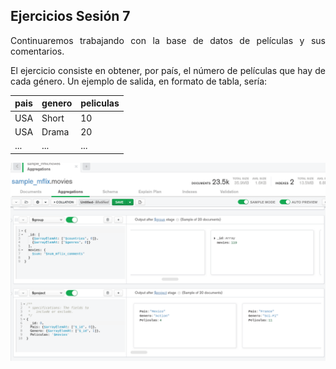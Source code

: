 ## Ejercicios Sesión 7

<div style="text-align: justify;">

Continuaremos trabajando con la base de datos de películas y sus comentarios.

El ejercicio consiste en obtener, por país, el número de películas que hay de cada género.
Un ejemplo de salida, en formato de tabla, sería:

| pais | genero | peliculas |
| ---- | ------ | --------- |
| USA  | Short  | 10        |
| USA  | Drama  | 20        |
| ...  | ...    | ...       |

![Ejericio](img/e.1.png)
